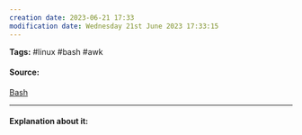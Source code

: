```yaml
---
creation date: 2023-06-21 17:33
modification date: Wednesday 21st June 2023 17:33:15
---
```


**Tags:** #linux #bash #awk 

#### Source:
[Bash](https://tldp.org/LDP/Bash-Beginners-Guide/html/sect_06_03.html)

--------------------------------------

#### Explanation about it:

